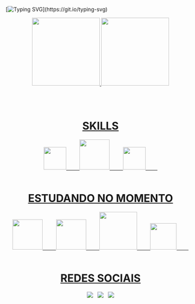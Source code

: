 [![Typing SVG](https://readme-typing-svg.herokuapp.com/?color=DDDD&size=35&center=true&vCenter=true&width=1000&lines=Olá,+Seja+Bem+Vindo!+;Sou+Matheus+Gabriel+Desenvolvedor+Back-End.)](https://git.io/typing-svg)

<div align="center">
  <a href="https://github.com/theusgab">
  <img height="180em" src="https://github-readme-stats.vercel.app/api?username=theusgab&show_icons=color=DDDD&include_all_commits=true&count_private=true"/>
  <img height="180em" src="https://github-readme-stats.vercel.app/api/top-langs/?username=theusgab&layout=compact&langs_count=7&color=DDDD"/>
</div>

<br><br>

<div align="center">
  <h1>SKILLS</h1>
  <img src="https://cdn.jsdelivr.net/gh/devicons/devicon/icons/html5/html5-original.svg" height="60" width="60"/> &nbsp &nbsp &nbsp &nbsp
  <img src="https://cdn.jsdelivr.net/gh/devicons/devicon/icons/python/python-original.svg" height="80" width="80"/> &nbsp &nbsp &nbsp &nbsp
  <img src="https://cdn.jsdelivr.net/gh/devicons/devicon/icons/css3/css3-original.svg" height="60" width="60"/> &nbsp &nbsp &nbsp &nbsp
</div>
  
<br>
  
<div align="center">
  <h1>ESTUDANDO NO MOMENTO</h1>
  <img src="https://cdn.jsdelivr.net/gh/devicons/devicon/icons/python/python-original.svg" height="80" width="80"/> &nbsp &nbsp &nbsp &nbsp
  <img src="https://cdn.jsdelivr.net/gh/devicons/devicon/icons/mysql/mysql-original-wordmark.svg" height="80" width="80"/> &nbsp &nbsp &nbsp &nbsp
  <img src="https://cdn.jsdelivr.net/gh/devicons/devicon/icons/fastapi/fastapi-plain-wordmark.svg" height="100" width="100"/> &nbsp &nbsp &nbsp &nbsp
  <img src="https://cdn.jsdelivr.net/gh/devicons/devicon/icons/django/django-plain.svg" height="70" width="70"/> &nbsp &nbsp &nbsp &nbsp
</div>
<br>

<div align="center">
  <h1>REDES SOCIAIS</h1>
  <a href="https://www.linkedin.com/in/matheus-gabriel-4673a3178/"><img src="https://img.shields.io/badge/LinkedIn-0077B5?style=for-the-badge&logo=linkedin&logoColor=white"></a> &nbsp
  <a href="https://www.instagram.com/mgabriell_47/"><img src="https://img.shields.io/badge/Instagram-E4405F?style=for-the-badge&logo=instagram&logoColor=white"></a> &nbsp
  <a href="mailto:matheusg319@gmail.com"><img src="https://img.shields.io/badge/Gmail-D14836?style=for-the-badge&logo=gmail&logoColor=white"></a>
</div>


